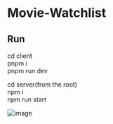# Movie-Watchlist

## Run

cd client   
pnpm i   
pnpm run dev

cd server(from the root)  
npm i   
npm run start

![image](https://github.com/radomir-radionov/Movie-Watchlist/assets/66359081/29b17225-bb2f-4799-91b3-6c8f5d997755)
